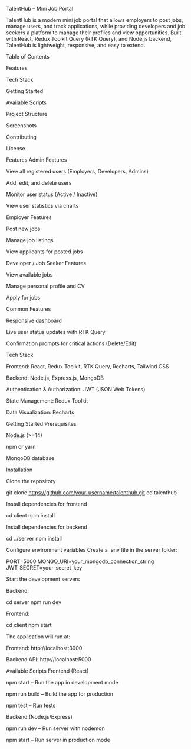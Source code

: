 TalentHub – Mini Job Portal

TalentHub is a modern mini job portal that allows employers to post jobs, manage users, and track applications, while providing developers and job seekers a platform to manage their profiles and view opportunities. Built with React, Redux Toolkit Query (RTK Query), and Node.js backend, TalentHub is lightweight, responsive, and easy to extend.

Table of Contents

Features

Tech Stack

Getting Started

Available Scripts

Project Structure

Screenshots

Contributing

License

Features
Admin Features

View all registered users (Employers, Developers, Admins)

Add, edit, and delete users

Monitor user status (Active / Inactive)

View user statistics via charts

Employer Features

Post new jobs

Manage job listings

View applicants for posted jobs


Developer / Job Seeker Features

View available jobs

Manage personal profile and CV

Apply for jobs

Common Features

Responsive dashboard

Live user status updates with RTK Query

Confirmation prompts for critical actions (Delete/Edit)

Tech Stack

Frontend: React, Redux Toolkit, RTK Query, Recharts, Tailwind CSS

Backend: Node.js, Express.js, MongoDB

Authentication & Authorization: JWT (JSON Web Tokens)

State Management: Redux Toolkit

Data Visualization: Recharts

Getting Started
Prerequisites

Node.js (>=14)

npm or yarn

MongoDB database

Installation

Clone the repository

git clone https://github.com/your-username/talenthub.git
cd talenthub


Install dependencies for frontend

cd client
npm install


Install dependencies for backend

cd ../server
npm install


Configure environment variables
Create a .env file in the server folder:

PORT=5000
MONGO_URI=your_mongodb_connection_string
JWT_SECRET=your_secret_key


Start the development servers

Backend:

cd server
npm run dev


Frontend:

cd client
npm start


The application will run at:

Frontend: http://localhost:3000

Backend API: http://localhost:5000

Available Scripts
Frontend (React)

npm start – Run the app in development mode

npm run build – Build the app for production

npm test – Run tests

Backend (Node.js/Express)

npm run dev – Run server with nodemon

npm start – Run server in production mode